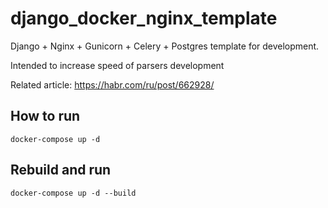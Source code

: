 # django_docker_nginx_template

Django + Nginx + Gunicorn + Celery + Postgres template for development.

Intended to increase speed of parsers development

Related article: https://habr.com/ru/post/662928/

## How to run
```
docker-compose up -d
```

## Rebuild and run
```
docker-compose up -d --build
```

